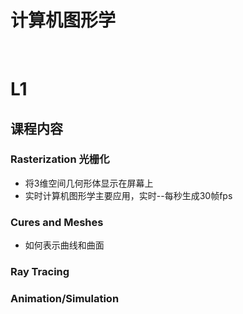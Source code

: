 # 计算机图形学

<br>

# L1

## 课程内容
### Rasterization 光栅化
+ 将3维空间几何形体显示在屏幕上
+ 实时计算机图形学主要应用，实时--每秒生成30帧fps

### Cures and Meshes
+ 如何表示曲线和曲面

### Ray Tracing

### Animation/Simulation
